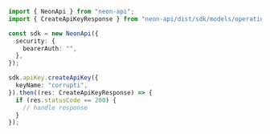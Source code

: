 <!-- Start SDK Example Usage -->
```typescript
import { NeonApi } from "neon-api";
import { CreateApiKeyResponse } from "neon-api/dist/sdk/models/operations";

const sdk = new NeonApi({
  security: {
    bearerAuth: "",
  },
});

sdk.apiKey.createApiKey({
  keyName: "corrupti",
}).then((res: CreateApiKeyResponse) => {
  if (res.statusCode == 200) {
    // handle response
  }
});
```
<!-- End SDK Example Usage -->